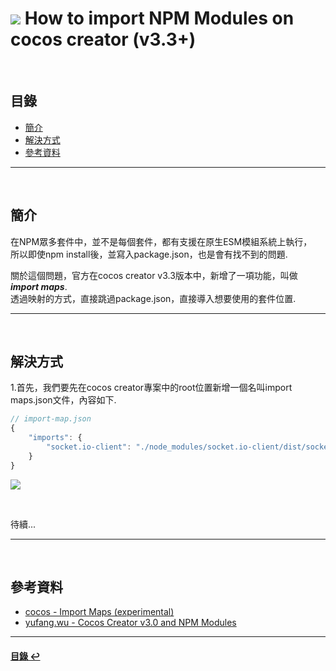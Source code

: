 # ![](https://drive.google.com/uc?id=10INx5_pkhMcYRdx_OO4rXNXxcsvPtBYq) How to import NPM Modules on cocos creator (v3.3+)

<br>

<!--ts-->
## 目錄
* [簡介](#簡介)
* [解決方式](#解決方式)
* [參考資料](#參考資料)
<!--te-->

---
<br>

## 簡介
在NPM眾多套件中，並不是每個套件，都有支援在原生ESM模組系統上執行， <br>
所以即使npm install後，並寫入package.json，也是會有找不到的問題. <br>

關於這個問題，官方在cocos creator v3.3版本中，新增了一項功能，叫做***import maps***. <br>
透過映射的方式，直接跳過package.json，直接導入想要使用的套件位置. <br>

---
<br>

## 解決方式
1.首先，我們要先在cocos creator專案中的root位置新增一個名叫import maps.json文件，內容如下. <br>
```typescript
// import-map.json
{
    "imports": {
        "socket.io-client": "./node_modules/socket.io-client/dist/socket.io.js"
    }
}
```

![](https://drive.google.com/uc?id=1gnAFekQodjmx9RigPn2ez-msAuhmPZvW)

<br>

待續...

---
<br>

## 參考資料
* [cocos - Import Maps (experimental)](https://docs.cocos.com/creator/3.3/manual/en/scripting/modules/import-map.html) <br>
* [yufang.wu - Cocos Creator v3.0 and NPM Modules](https://discuss.cocos2d-x.org/t/cocos-creator-v3-0-and-npm-modules/52742/11) <br>

---
<!--ts-->
#### [目錄 ↩](#目錄)
<!--te-->
